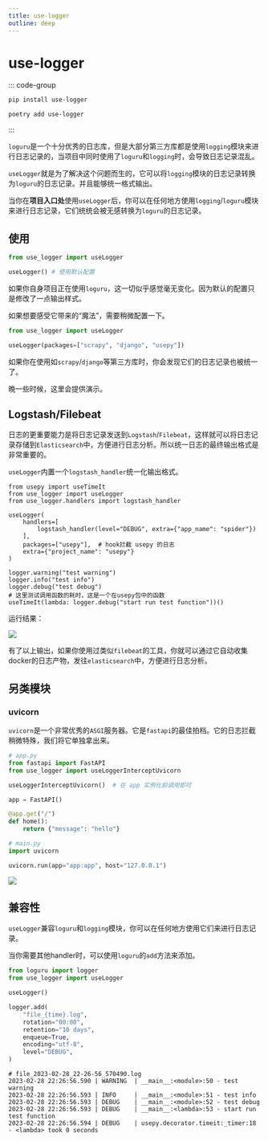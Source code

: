 ```yaml
---
title: use-logger
outline: deep
---
```

# use-logger

::: code-group

```bash [pip]
pip install use-logger
```
```bash [poetry]
poetry add use-logger
```
:::


`loguru`是一个十分优秀的日志库，但是大部分第三方库都是使用`logging`模块来进行日志记录的，当项目中同时使用了`loguru`和`logging`时，会导致日志记录混乱。

`useLogger`就是为了解决这个问题而生的，它可以将`logging`模块的日志记录转换为`loguru`的日志记录。并且能够统一格式输出。

当你在**项目入口处**使用`useLogger`后，你可以在任何地方使用`logging`/`loguru`模块来进行日志记录，它们统统会被无感转换为`loguru`的日志记录。


## 使用

```python
from use_logger import useLogger

useLogger() # 使用默认配置
```

如果你自身项目正在使用`loguru`，这一切似乎感觉毫无变化。因为默认的配置只是修改了一点输出样式。

如果想要感受它带来的“魔法”，需要稍微配置一下。

```python
from use_logger import useLogger

useLogger(packages=["scrapy", "django", "usepy"])
```
如果你在使用如`scrapy`/`django`等第三方库时，你会发现它们的日志记录也被统一了。

晚一些时候，这里会提供演示。

## Logstash/Filebeat

日志的更重要能力是将日志记录发送到`Logstash`/`Filebeat`，这样就可以将日志记录存储到`Elasticsearch`中，方便进行日志分析。所以统一日志的最终输出格式是非常重要的。

`useLogger`内置一个`logstash_handler`统一化输出格式。

```python{6}
from usepy import useTimeIt
from use_logger import useLogger
from use_logger.handlers import logstash_handler

useLogger(
    handlers=[
        logstash_handler(level="DEBUG", extra={"app_name": "spider"})
    ],
    packages=["usepy"],  # hook拦截 usepy 的日志
    extra={"project_name": "usepy"}
)

logger.warning("test warning")
logger.info("test info")
logger.debug("test debug")
# 这里测试调用函数的耗时，这是一个在usepy包中的函数
useTimeIt(lambda: logger.debug("start run test function"))()
```

运行结果：

![](https://miclon-job.oss-cn-hangzhou.aliyuncs.com/img/20230228222300.png)

有了以上输出，如果你使用过类似`filebeat`的工具，你就可以通过它自动收集docker的日志产物，发往`elasticsearch`中，方便进行日志分析。


## 另类模块

### uvicorn

`uvicorn`是一个非常优秀的`ASGI`服务器。它是`fastapi`的最佳拍档。它的日志拦截稍微特殊，我们将它单独拿出来。

```python
# app.py
from fastapi import FastAPI
from use_logger import useLoggerInterceptUvicorn

useLoggerInterceptUvicorn()  # 在 app 实例化前调用即可

app = FastAPI()

@app.get("/")
def home():
    return {"message": "hello"}
```

```python
# main.py
import uvicorn

uvicorn.run(app="app:app", host="127.0.0.1")
```

![](https://miclon-job.oss-cn-hangzhou.aliyuncs.com/img/20230228223646.png)

## 兼容性

`useLogger`兼容`loguru`和`logging`模块，你可以在任何地方使用它们来进行日志记录。

当你需要其他handler时，可以使用`loguru`的`add`方法来添加。

```python
from loguru import logger
from use_logger import useLogger

useLogger()

logger.add(
    "file_{time}.log",
    rotation="00:00",
    retention="10 days",
    enqueue=True,
    encoding="utf-8",
    level="DEBUG",
)
```

```text
# file_2023-02-28_22-26-56_570490.log
2023-02-28 22:26:56.590 | WARNING  | __main__:<module>:50 - test warning
2023-02-28 22:26:56.593 | INFO     | __main__:<module>:51 - test info
2023-02-28 22:26:56.593 | DEBUG    | __main__:<module>:52 - test debug
2023-02-28 22:26:56.593 | DEBUG    | __main__:<lambda>:53 - start run test function
2023-02-28 22:26:56.594 | DEBUG    | usepy.decorator.timeit:_timer:18 - <lambda> took 0 seconds
```
